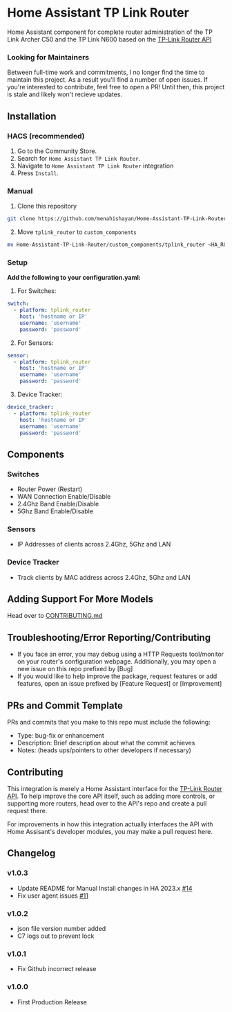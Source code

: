 # Home Assistant TP Link Router
 Home Assistant component for complete router administration of the TP Link Archer C50 and the TP Link N600 based on the [TP-Link Router API](https://github.com/menahishayan/TP-Link-Archer-C50-API.git)

### Looking for Maintainers
Between full-time work and commitments, I no longer find the time to maintain this project. As a result you'll find a number of open issues. If you're interested to contribute, feel free to open a PR! Until then, this project is stale and likely won't recieve updates.

## Installation

### HACS (recommended)

1. Go to the Community Store.
2. Search for `Home Assistant TP Link Router`.
3. Navigate to `Home Assistant TP Link Router` integration
4. Press `Install`.

### Manual

1. Clone this repository
```bash
git clone https://github.com/menahishayan/Home-Assistant-TP-Link-Router.git
```
2. Move `tplink_router` to `custom_components`
```bash
mv Home-Assistant-TP-Link-Router/custom_components/tplink_router <HA_ROOT>/custom_components/
```

### Setup

**Add the following to your configuration.yaml:**  
1. For Switches:
```yaml
switch:
  - platform: tplink_router
    host: 'hostname or IP'
    username: 'username'
    password: 'password'
```
2. For Sensors:
```yaml
sensor:
  - platform: tplink_router
    host: 'hostname or IP'
    username: 'username'
    password: 'password'
```
3. Device Tracker:
```yaml
device_tracker:
  - platform: tplink_router
    host: 'hostname or IP'
    username: 'username'
    password: 'password'
```

## Components
### Switches
 - Router Power (Restart)
 - WAN Connection Enable/Disable
 - 2.4Ghz Band Enable/Disable
 - 5Ghz Band Enable/Disable

### Sensors
 - IP Addresses of clients across 2.4Ghz, 5Ghz and LAN

### Device Tracker
 - Track clients by MAC address across 2.4Ghz, 5Ghz and LAN
 
## Adding Support For More Models
Head over to [CONTRIBUTING.md](https://github.com/menahishayan/TP-Link-Archer-C50-API/blob/master/CONTRIBUTING.md)

## Troubleshooting/Error Reporting/Contributing
 - If you face an error, you may debug using a HTTP Requests tool/monitor on your router's configuration webpage. Additionally, you may open a new issue on this repo prefixed by [Bug]
 - If you would like to help improve the package, request features or add features, open an issue prefixed by [Feature Request] or [Improvement]

## PRs and Commit Template
PRs and commits that you make to this repo must include the following:  
- Type: bug-fix or enhancement
- Description: Brief description about what the commit achieves
- Notes: (heads ups/pointers to other developers if necessary)

## Contributing
This integration is merely a Home Assistant interface for the [TP-Link Router API](https://github.com/menahishayan/TP-Link-Archer-C50-API.git). To help improve the core API itself, such as adding more controls, or supporting more routers, head over to the API's repo and create a pull request there.

For improvements in how this integration actually interfaces the API with Home Assisant's developer modules, you may make a pull request here.

## Changelog
### v1.0.3
 - Update README for Manual Install changes in HA 2023.x [#14](https://github.com/menahishayan/Home-Assistant-TP-Link-Router/issues/14)
 - Fix user agent issues [#11](https://github.com/menahishayan/Home-Assistant-TP-Link-Router/issues/11)
### v1.0.2
 - json file version number added
 - C7 logs out to prevent lock
### v1.0.1
 - Fix Github incorrect release
### v1.0.0
 - First Production Release

